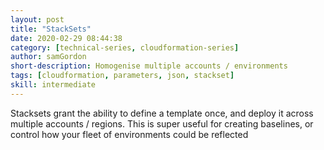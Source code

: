 ```yaml
---
layout: post
title: "StackSets"
date: 2020-02-29 08:44:38
category: [technical-series, cloudformation-series]
author: samGordon
short-description: Homogenise multiple accounts / environments
tags: [cloudformation, parameters, json, stackset]
skill: intermediate
---
```


Stacksets grant the ability to define a template once, and deploy it across multiple accounts / regions.
This is super useful for creating baselines, or control how your fleet of environments could be reflected
